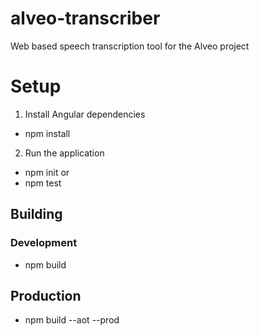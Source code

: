 # alveo-transcriber
Web based speech transcription tool for the Alveo project

# Setup 
1. Install Angular dependencies
  - npm install

2. Run the application
  - npm init
  or
  - npm test

## Building
### Development
- npm build

## Production
- npm build --aot --prod
